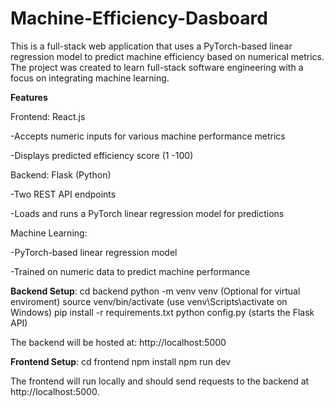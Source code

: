 # Machine-Efficiency-Dasboard
This is a full-stack web application that uses a PyTorch-based linear regression model to predict machine efficiency based on numerical metrics. The project was created to learn full-stack software engineering with a focus on integrating machine learning.

**Features**

Frontend: React.js

  -Accepts numeric inputs for various machine performance metrics
  
  -Displays predicted efficiency score (1 -100)

Backend: Flask (Python)

  -Two REST API endpoints
  
  -Loads and runs a PyTorch linear regression model for predictions

Machine Learning:

  -PyTorch-based linear regression model
  
  -Trained on numeric data to predict machine performance


**Backend Setup**:
  cd backend
  python -m venv venv (Optional for virtual enviroment)
  source venv/bin/activate (use venv\Scripts\activate on Windows)
  pip install -r requirements.txt
  python config.py (starts the Flask API)

The backend will be hosted at: http://localhost:5000

**Frontend Setup**:
  cd frontend
  npm install
  npm run dev
  
  The frontend will run locally and should send requests to the backend at http://localhost:5000.

